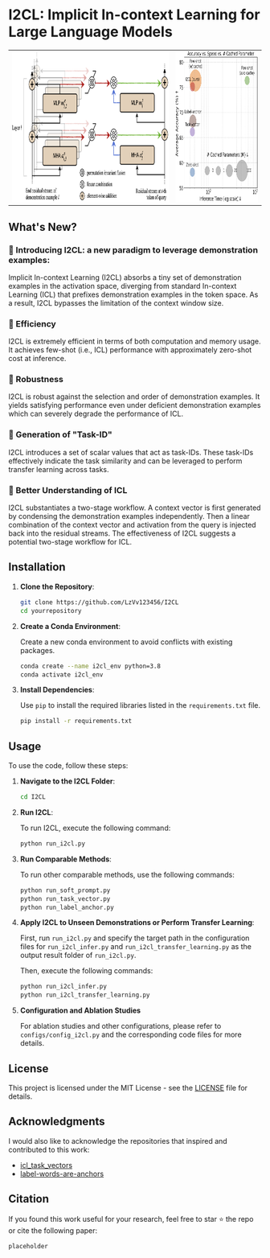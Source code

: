 # I2CL: Implicit In-context Learning for Large Language Models

<table>
  <tr>
    <td><img src="figures/overview.png" alt="Overview" height="300px"/></td>
    <td><img src="figures/speed_vs_accuracy_vs_cache.png" alt="Speed vs Accuracy vs Cache" height="300px"/></td>
  </tr>
</table>

## What's New?
### 🌟 Introducing I2CL: a new paradigm to leverage demonstration examples:
Implicit In-context Learning (I2CL) absorbs a tiny set of demonstration examples in the activation space, diverging from standard In-context Learning (ICL) that prefixes demonstration examples in the token space. As a result, I2CL bypasses the limitation of the context window size.

### 🌟 Efficiency
I2CL is extremely efficient in terms of both computation and memory usage. It achieves few-shot (i.e., ICL) performance with approximately zero-shot cost at inference.

### 🌟 Robustness
I2CL is robust against the selection and order of demonstration examples. It yields satisfying performance even under deficient demonstration examples which can severely degrade the performance of ICL.

### 🌟 Generation of "Task-ID"
I2CL introduces a set of scalar values that act as task-IDs. These task-IDs effectively indicate the task similarity and can be leveraged to perform transfer learning across tasks.

### 🌟 Better Understanding of ICL
I2CL substantiates a two-stage workflow. A context vector is first generated by condensing the demonstration examples independently. Then a linear combination of the context vector and activation from the query is injected back into the residual streams. The effectiveness of I2CL suggests a potential two-stage workflow for ICL.

## Installation
1. **Clone the Repository**:

    ```bash
    git clone https://github.com/LzVv123456/I2CL
    cd yourrepository
    ```

2. **Create a Conda Environment**:

    Create a new conda environment to avoid conflicts with existing packages.

    ```bash
    conda create --name i2cl_env python=3.8
    conda activate i2cl_env
    ```

3. **Install Dependencies**:

    Use `pip` to install the required libraries listed in the `requirements.txt` file.

    ```bash
    pip install -r requirements.txt
    ```


## Usage

To use the code, follow these steps:

1. **Navigate to the I2CL Folder**:

    ```bash
    cd I2CL
    ```

2. **Run I2CL**:

    To run I2CL, execute the following command:

    ```bash
    python run_i2cl.py
    ```

3. **Run Comparable Methods**:

    To run other comparable methods, use the following commands:

    ```bash
    python run_soft_prompt.py
    python run_task_vector.py
    python run_label_anchor.py
    ```

4. **Apply I2CL to Unseen Demonstrations or Perform Transfer Learning**:

    First, run `run_i2cl.py` and specify the target path in the configuration files for `run_i2cl_infer.py` and `run_i2cl_transfer_learning.py` as the output result folder of `run_i2cl.py`.

    Then, execute the following commands:

    ```bash
    python run_i2cl_infer.py
    python run_i2cl_transfer_learning.py
    ```

5. **Configuration and Ablation Studies**

    For ablation studies and other configurations, please refer to `configs/config_i2cl.py` and the corresponding code files for more details.

## License

This project is licensed under the MIT License - see the [LICENSE](LICENSE) file for details.

## Acknowledgments

I would also like to acknowledge the repositories that inspired and contributed to this work:
- [icl_task_vectors](https://github.com/roeehendel/icl_task_vectors)
- [label-words-are-anchors](https://github.com/lancopku/label-words-are-anchors)


## Citation
If you found this work useful for your research, feel free to star ⭐ the repo or cite the following paper:
```
placeholder
```
